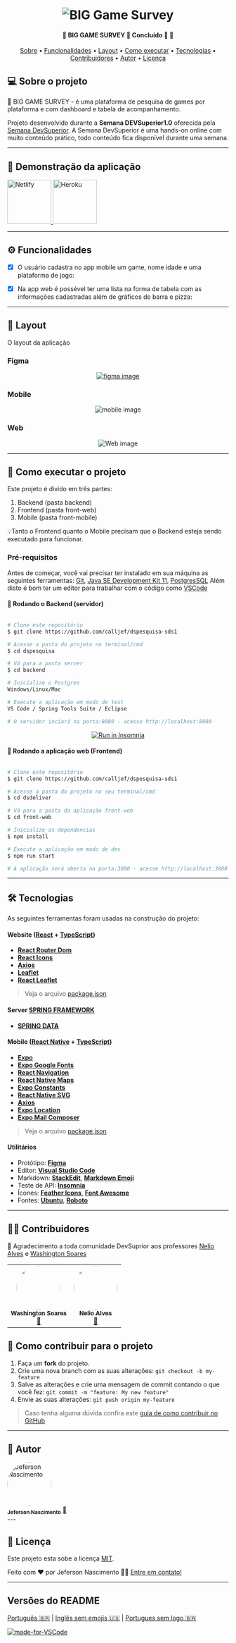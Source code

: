 
<h1 align="center">
    <img alt="BIG Game Survey" title="#BIG GAME SURVEY" src="./assets/biggamesurvey.png" />
</h1>

<h4 align="center"> 
	🚧  BIG GAME SURVEY 🚚 Concluído 🚀 🚧
</h4>

<p align="center">
 <a href="#-sobre-o-projeto">Sobre</a> •
 <a href="#-funcionalidades">Funcionalidades</a> •
 <a href="#-layout">Layout</a> • 
 <a href="#-como-executar-o-projeto">Como executar</a> • 
 <a href="#-tecnologias">Tecnologias</a> • 
 <a href="#-contribuidores">Contribuidores</a> • 
 <a href="#-autor">Autor</a> • 
 <a href="#user-content--licença">Licença</a>
</p>



## 💻 Sobre o projeto 

🚚 BIG GAME SURVEY - é uma plataforma de pesquisa de games por plataforma e com dashboard e tabela de acompanhamento.

Projeto desenvolvido durante a **Semana DEVSuperior1.0** oferecida pela [Semana DevSuperior](https://www.facebook.com/devsuperior.fb).
A Semana DevSuperior  é uma hands-on online com muito conteúdo prático, todo conteúdo fica disponível durante uma semana.

---

## 🚀 Demonstração da aplicação

<a target="_blank" href="https://sds1-jeferson.netlify.app/">
 <img src="./assets/netlify.svg" width="100px"; alt="Netlify"/>
 <img src="./assets/heroku-icon.svg" width="100px"; alt="Heroku"/> 							    						    
</a>

---

## ⚙️ Funcionalidades

- [x] O usuário cadastra no app mobile um game, nome idade e uma plataforma de jogo:

- [x] Na app web é possével ter uma lista na forma de tabela com as informações cadastradas além de gráficos de barra e pizza:

---

## 🎨 Layout

O layout da aplicação

### Figma
<a href="https://www.figma.com/file/AE96dXBqHTLIWI0wU340Px/DSPesquisa?node-id=0%3A1"> 
  <p align="center">
    <img alt="figma image" title="#figma Image" src="./assets/figma.png">
  </p>
</a>

### Mobile

<p align="center">
  <img alt="mobile image" title="#mobile Image" src="./assets/mobile.png">
</p>

### Web

<p align="center">
  <img alt="Web image" title="#Web Image" src="./assets/tabela.png">
</p>

---

## 🚀 Como executar o projeto

Este projeto é divido em três partes:
1. Backend (pasta backend) 
2. Frontend (pasta front-web)
3. Mobile (pasta front-mobile)

💡Tanto o Frontend quanto o Mobile precisam que o Backend esteja sendo executado para funcionar.

### Pré-requisitos

Antes de começar, você vai precisar ter instalado em sua máquina as seguintes ferramentas:
[Git](https://git-scm.com), [Java SE Development Kit 11](https://www.oracle.com/br/java/technologies/javase-jdk11-downloads.html), [PostgresSQL](https://www.postgresql.org/)
Além disto é bom ter um editor para trabalhar com o código como [VSCode](https://code.visualstudio.com/)

#### 🎲 Rodando o Backend (servidor)

```bash

# Clone este repositório
$ git clone https://github.com/calljef/dspesquisa-sds1

# Acesse a pasta do projeto no terminal/cmd
$ cd dspesquisa

# Vá para a pasta server
$ cd backend

# Inicialize o Postgres
Windows/Linux/Mac

# Execute a aplicação em modo de test
VS Code / Spring Tools Suite / Eclipse

# O servidor inciará na porta:8080 - acesse http://localhost:8080 

```
<p align="center">
  <a href="https://github.com/tgmarinho/README-ecoleta/blob/master/Insomnia_API_Ecoletajson.json" target="_blank"><img src="https://insomnia.rest/images/run.svg" alt="Run in Insomnia"></a>
</p>


#### 🧭 Rodando a aplicação web (Frontend)

```bash

# Clone este repositório
$ git clone https://github.com/calljef/dspesquisa-sds1

# Acesse a pasta do projeto no seu terminal/cmd
$ cd dsdeliver

# Vá para a pasta da aplicação front-web
$ cd front-web

# Inicialize as dependencias
$ npm install

# Execute a aplicação em modo de dev
$ npm run start

# A aplicação será aberta na porta:3000 - acesse http://localhost:3000

```

---

## 🛠 Tecnologias

As seguintes ferramentas foram usadas na construção do projeto:

#### **Website**  ([React](https://reactjs.org/)  +  [TypeScript](https://www.typescriptlang.org/))

-   **[React Router Dom](https://github.com/ReactTraining/react-router/tree/master/packages/react-router-dom)**
-   **[React Icons](https://react-icons.github.io/react-icons/)**
-   **[Axios](https://github.com/axios/axios)**
-   **[Leaflet](https://react-leaflet.js.org/en/)**
-   **[React Leaflet](https://react-leaflet.js.org/)**

> Veja o arquivo  [package.json](https://github.com/calljef/dspesquisa-sds1/blob/main/front-web/package.json)

#### **Server**  [SPRING FRAMEWORK](https://spring.io/)  
-   **[SPRING DATA](https://spring.io/projects/spring-data)**

#### **Mobile**  ([React Native](http://www.reactnative.com/)  +  [TypeScript](https://www.typescriptlang.org/))

-   **[Expo](https://expo.io/)**
-   **[Expo Google Fonts](https://github.com/expo/google-fonts)**
-   **[React Navigation](https://reactnavigation.org/)**
-   **[React Native Maps](https://github.com/react-native-community/react-native-maps)**
-   **[Expo Constants](https://docs.expo.io/versions/latest/sdk/constants/)**
-   **[React Native SVG](https://github.com/react-native-community/react-native-svg)**
-   **[Axios](https://github.com/axios/axios)**
-   **[Expo Location](https://docs.expo.io/versions/latest/sdk/location/)**
-   **[Expo Mail Composer](https://docs.expo.io/versions/latest/sdk/mail-composer/)**

> Veja o arquivo  [package.json](https://github.com/calljef/dspesquisa-sds1/blob/main/front-mobile/package.json)

#### **Utilitários**

-   Protótipo:  **[Figma](https://www.figma.com/)** 
-   Editor:  **[Visual Studio Code](https://code.visualstudio.com/)**
-   Markdown:  **[StackEdit](https://stackedit.io/)**,  **[Markdown Emoji](https://gist.github.com/rxaviers/7360908)**
-   Teste de API:  **[Insomnia](https://insomnia.rest/)**
-   Ícones:  **[Feather Icons](https://feathericons.com/)**,  **[Font Awesome](https://fontawesome.com/)**
-   Fontes:  **[Ubuntu](https://fonts.google.com/specimen/Ubuntu)**,  **[Roboto](https://fonts.google.com/specimen/Roboto)**


---

## 👨‍💻 Contribuidores

👏 Agradecimento a toda comunidade DevSuprior aos professores [Nelio Alves](https://github.com/acenelio) e [Washington Soares](https://github.com/washingtonsoares)

<table>
  <tr>
    <td align="center"><a href="https://github.com/washingtonsoares"><img style="border-radius: 50%;" src="https://avatars0.githubusercontent.com/u/5726140?s=460&u=8e7710deb0914362366380740b676ae4d9e4b3dc&v=4" width="100px;" alt=""/><br /><sub><b>Washington Soares</b></sub></a><br /><a href="https://github.com/washingtonsoares" title="Washington Soares">🚀</a></td>
    <td align="center"><a href="https://github.com/acenelio"><img style="border-radius: 50%;" src="https://avatars2.githubusercontent.com/u/13897257?s=460&u=0ce61d69784ea619af262cc6d7946a41d96025bc&v=4" width="100px;" alt=""/><br /><sub><b>Nelio Alves</b></sub></a><br /><a href="https://github.com/acenelio" title="Nelio Alves">🚀</a></td>
  </tr>
</table>

## 💪 Como contribuir para o projeto

1. Faça um **fork** do projeto.
2. Crie uma nova branch com as suas alterações: `git checkout -b my-feature`
3. Salve as alterações e crie uma mensagem de commit contando o que você fez: `git commit -m "feature: My new feature"`
4. Envie as suas alterações: `git push origin my-feature`
> Caso tenha alguma dúvida confira este [guia de como contribuir no GitHub](./CONTRIBUTING.md)

---

## 🦸 Autor

<a href="https://github.com/calljef">
 <img style="border-radius: 50%;" src="https://avatars3.githubusercontent.com/u/58449589?s=460&u=80b63c9e1039277e84ee4ecee5d69508c7ef09e9&v=4" width="100px;" alt="Jeferson Nascimento"/>
 <br />
 <sub><b>Jeferson Nascimento</b></sub></a> <a href="https://github.com/calljef" title="Jeferson Nascimento">🚀</a>
 <br />
 ---

## 📝 Licença

Este projeto esta sobe a licença [MIT](./LICENSE).

Feito com ❤️ por Jeferson Nascimento 👋🏽 [Entre em contato!](https://www.linkedin.com/in/jefersonferreiranascimento/)

---

##  Versões do README

[Português 🇧🇷](./README.md)  |  [Inglês sem emojis 🇺🇸](./README-en.md) | [Portugues sem logo  🇧🇷](./README-sem-logo.md) 


[![made-for-VSCode](https://img.shields.io/badge/Made%20for-VSCode-1f425f.svg)](https://code.visualstudio.com/)


